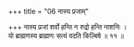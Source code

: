 +++
title = "06 नास्य प्रजाम्"

+++
नास्य प्रजां शर्वो हन्ति न रुद्रो हन्ति नाशनिः ।  
यो ब्राह्मणस्य ब्राह्मणः सत्यं वदति किल्बिषे ॥ ११ ॥